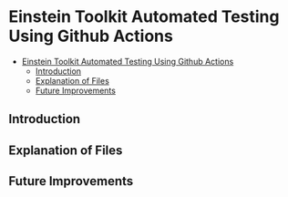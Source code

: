 Einstein Toolkit Automated Testing Using Github Actions
=====

- [Einstein Toolkit Automated Testing Using Github Actions](#einstein-toolkit-automated-testing-using-github-actions)
  - [Introduction](#introduction)
  - [Explanation of Files](#explanation-of-files)
  - [Future Improvements](#future-improvements)
  
Introduction
-----

Explanation of Files
-----

Future Improvements
-----
